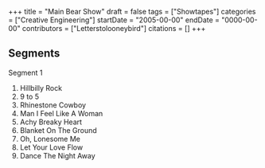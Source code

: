 +++
title = "Main Bear Show"
draft = false
tags = ["Showtapes"]
categories = ["Creative Engineering"]
startDate = "2005-00-00"
endDate = "0000-00-00"
contributors = ["Letterstolooneybird"]
citations = []
+++

## Segments

Segment 1

1.  Hillbilly Rock
2.  9 to 5
3.  Rhinestone Cowboy
4.  Man I Feel Like A Woman
5.  Achy Breaky Heart
6.  Blanket On The Ground
7.  Oh, Lonesome Me
8.  Let Your Love Flow
9.  Dance The Night Away
